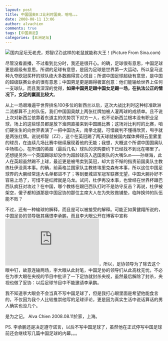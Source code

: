 ```yaml
---
layout: post
title: 中国国奥0:2比利时国奥，哈哈。。。
date: 2008-08-11 13:06
author: alvachien
comments: true
tags: [中国男足]
categories: [五洲足坛]
---
```

![国内足坛无老虎，郑智(ZZ)这样的老鼠就能称大王！(Picture From Sina.com)](http://i3.sinaimg.cn/2008/hx/ft/p/2008-08-10/1218380633_18xbPD.jpg)

尽管没看直播，不过看到比分时，我还是很开心。的确，足球很有意思，中国足球更是超级有意思。所谓的足球有意思，是因为足球是世界第一大运动，所以皇马这种九夺欧冠奖杯的球队绝大多数踢得赏心悦目；所谓中国足球超级有意思，是中国的超级联赛业余的很有意思；中国男足更是踢得极富创意：他们能输给世界上任何一支球队，而且我深深的觉得，**如果中国男足跟中国女足踢一场，在执法公正的情况下，女足的赢面比较大**。

从上一场艰难逼平世界排名100多位的新西兰以后，这次大战比利时这种标准欧洲二流都算不上的队伍，我们中国国奥献上两张红牌加被人灌两球的成绩单。且不说上次对新西兰依靠着东道主的优势罚下对方一人，也不论新西兰根本没有职业足球，场上的这些球员都是放下渔网直接来到中国踢比赛；这场对比利时的比赛，咱们硬生生的向世界表演了一把中国功夫，南拳北腿，可惜裁判不懂得欣赏，甩手就是两张红牌。说说郑智（ZZ），这个在英冠踢了两天球就被国内媒体捧得云里雾里的球员，在连续几场比赛中继续展现着他的无能；我想，大概这个所谓中国国奥队中场核心，在所谓的英超（最后几名）球队的求购要约下已经找不到北在哪里了。还想提另外一个英国踢球却没作为超龄球员入选国奥队的大嘴Sun——孙继海，此人在英超虽然踢不上球，最近更是被甩卖到英冠，却大言不惭的指责前国奥队主教练杜伊没真本事。的确，前英格兰国家队主教练埃里克森有本事，所以这位中国足球界的大腕经常连大名单都进不了；等到曼城进军冠军联赛无望，中国大腕孙好不容易上场了，可惜不是红牌就是乌龙。试问，杜伊再没本事，也曾经在世界杯跟巴西队疯狂对攻过？在中国，哪个教练在跟巴西队打时不是防守反击？再说，杜伊被架空，傻子都知道那是中国足协的那位主席大人在为失败做铺垫，临阵换帅的队伍能不败？

不过，还有一种输球的解释，而且是可以被接受的解释。可能正如黄健翔所说的，中国足协的领导极其痛恨李承鹏，而且李大眼公开在博客中宣称 ![如果国奥进不了前八他将不写中国足球](http://blog.sina.com.cn/s/blog_46e7ba4101009tbz.html)，所以，足协领导为了除去这个眼中钉，故意连输两场，李大眼从此封笔，中国足协的领导们从此高枕无忧，不必在为李大眼在央视的节目中批评了一下足协就封杀央视，虽然最后解除了封杀，央视也做了妥协：以后足球节目中不能邀请李承鹏。

我不知道李大眼会不会当真不写中国足球了，但是我打心眼里面是希望他能食言的，不仅因为我个人比较推崇他写的足球评论，更是因为真实生活中说话算话的男人确实也没几个。

是为之记。
Alva Chien
2008.08.11於家，上海。

PS. 李承鹏还是决定遵守诺言，以后不写中国足球了，虽然他在正式停写中国足球前还会继续写几篇中国足球的内幕。。。
